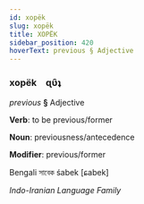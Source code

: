 ```yaml
---
id: xopëk
slug: xopëk
title: XOPËK
sidebar_position: 420
hoverText: previous § Adjective
---
```


### xopëk&emsp;<span kind="abugida">ɋʋ̑ʇ</span>

*previous* **§** Adjective

**Verb**: to be previous/former

**Noun**: previousness/antecedence

**Modifier**: previous/former

Bengali সাবেক śabek [ɕabek]

*Indo-Iranian Language Family*